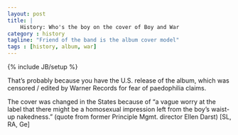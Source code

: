 ```yaml
---
layout: post
title: |
    History: Who's the boy on the cover of Boy and War
category : history
tagline: "Friend of the band is the album cover model"
tags : [history, album, war]
---
```

{% include JB/setup %}


That&#8217;s probably because you have the U.S. release of the album, which was censored / edited by Warner Records for fear of paedophilia claims. 

The cover was changed in the States because of &#8220;a vague worry at the label that there might be a homosexual impression left from the boy&#8217;s waist-up nakedness.&#8221; (quote from former Principle Mgmt. director Ellen Darst) [SL, RA, Ge]